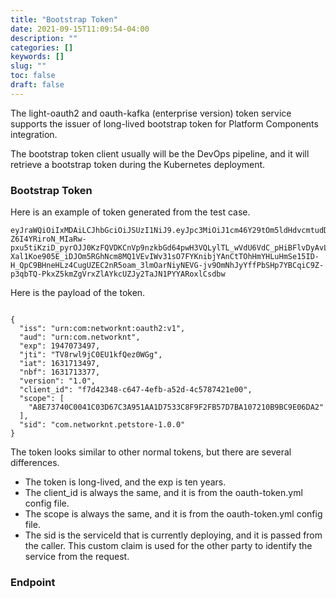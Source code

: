 ```yaml
---
title: "Bootstrap Token"
date: 2021-09-15T11:09:54-04:00
description: ""
categories: []
keywords: []
slug: ""
toc: false
draft: false
---
```


The light-oauth2 and oauth-kafka (enterprise version) token service supports the issuer of long-lived bootstrap token for Platform Components integration. 


The bootstrap token client usually will be the DevOps pipeline, and it will retrieve a bootstrap token during the Kubernetes deployment. 


### Bootstrap Token

Here is an example of token generated from the test case.

```
eyJraWQiOiIxMDAiLCJhbGciOiJSUzI1NiJ9.eyJpc3MiOiJ1cm46Y29tOm5ldHdvcmtudDpvYXV0aDI6djEiLCJhdWQiOiJ1cm46Y29tLm5ldHdvcmtudCIsImV4cCI6MTk0NzA3MzQ5NywianRpIjoiVFY4cndsOWpDMEVVMWtmUWV6MFdHZyIsImlhdCI6MTYzMTcxMzQ5NywibmJmIjoxNjMxNzEzMzc3LCJ2ZXJzaW9uIjoiMS4wIiwiY2xpZW50X2lkIjoiZjdkNDIzNDgtYzY0Ny00ZWZiLWE1MmQtNGM1Nzg3NDIxZTAwIiwic2NvcGUiOlsiQThFNzM3NDBDMDA0MUMwM0Q2N0MzQTk1MUFBMUQ3NTMzQzhGOUYyRkI1N0Q3QkExMDcyMTBCOUJDOUUwNkRBMiJdLCJzaWQiOiJjb20ubmV0d29ya250LnBldHN0b3JlLTEuMC4wIn0.TKX_UPjPLkj2AETbDrOyJpPik1qVwU7OzQo4yAqTnesIlqCXW0p7SdJmvnfmgKO-Z6I4YRiroN_MIaRw-pxu5tiKziD_pyrOJJ0KzFQVDKCnVp9nzkbGd64pwH3VQLylTL_wVdU6VdC_pHiBFlvDyAvL9G-Xal1Koe905E_iDJOm5RGhNcm8MQ1VEvIWv31sO7FYKnibjYAnCtTOhHmYHLuHmSe15ID-H_QpC9BHneHLz4CugUZEC2nR5oam_3lmOarNiyNEVG-jv9OmNhJyYffPbSHp7YBCqiC9Z-p3qbTQ-PkxZ5kmZgVrxZlAYkcUZJy2TaJN1PYYARoxlCsdbw

```

Here is the payload of the token. 

```

{
  "iss": "urn:com:networknt:oauth2:v1",
  "aud": "urn:com.networknt",
  "exp": 1947073497,
  "jti": "TV8rwl9jC0EU1kfQez0WGg",
  "iat": 1631713497,
  "nbf": 1631713377,
  "version": "1.0",
  "client_id": "f7d42348-c647-4efb-a52d-4c5787421e00",
  "scope": [
    "A8E73740C0041C03D67C3A951AA1D7533C8F9F2FB57D7BA107210B9BC9E06DA2"
  ],
  "sid": "com.networknt.petstore-1.0.0"
}
```

The token looks similar to other normal tokens, but there are several differences.

* The token is long-lived, and the exp is ten years.
* The client_id is always the same, and it is from the oauth-token.yml config file.
* The scope is always the same, and it is from the oauth-token.yml config file. 
* The sid is the serviceId that is currently deploying, and it is passed from the caller. This custom claim is used for the other party to identify the service from the request. 


### Endpoint



